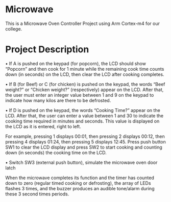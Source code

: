# Microwave
This is a Microwave Oven Controller Project using Arm Cortex-m4 for our college. 

# Project Description
• If A is pushed on the keypad (for popcorn), the LCD should show “Popcorn” and then 
cook for 1 minute while the remaining cook time counts down (in seconds) on the LCD, 
then clear the LCD after cooking completes.

• If B (for Beef) or C (for chicken) is pushed on the keypad, the words “Beef weight?” or 
“Chicken weight?” (respectively) appear on the LCD. After that, the user must 
enter an integer value between 1 and 9 on the keypad to indicate how many kilos are 
there to be defrosted.

• If D is pushed on the keypad, the words “Cooking Time?” appear on the LCD. 
After that, the user can enter a value between 1 and 30 to indicate the cooking time 
required in minutes and seconds. This value is displayed on the LCD as it is entered, right 
to left. 

For example, pressing 1 displays 00:01, then pressing 2 displays 00:12, then pressing 4 
displays 01:24, then pressing 5 displays 12:45. Press push button SW1 to clear the LCD 
display and press SW2 to start cooking and counting down (in seconds) the cooking time 
on the LCD.

• Switch SW3 (external push button), simulate the microwave oven door latch

When the microwave completes its function and the timer has counted down to zero (regular 
timed cooking or defrosting), the array of LEDs flashes 3 times, and the buzzer produces 
an audible tone/alarm during these 3 second times periods.
